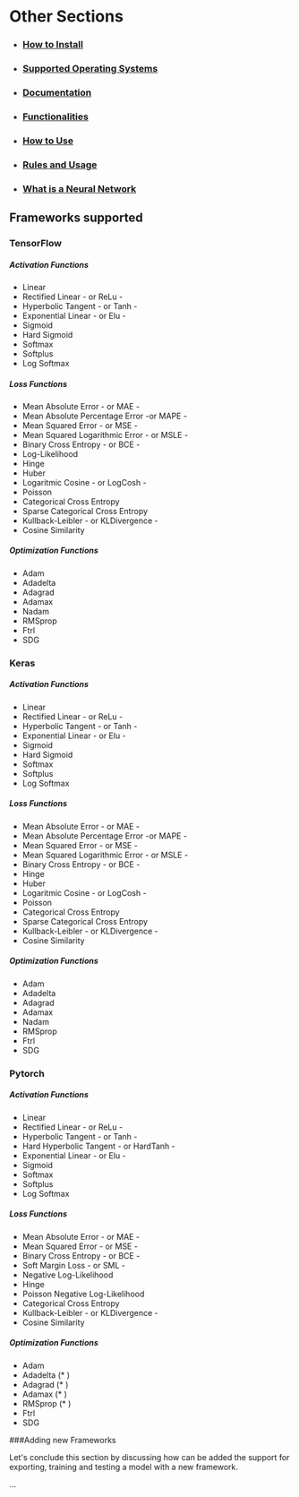 # Other Sections

* ### <a href="../README.md#install">How to Install</a>
* ### <a href="../README.md#ossupport">Supported Operating Systems</a>
* ### <a href="../README.md#documentation">Documentation</a>
* ### <a href="../README.md#funcs">Functionalities</a>
* ### <a href="HOWTO.md#howto">How to Use</a>
* ### <a href="rules.md#rules">Rules and Usage</a>
* ### <a href="neuralnetwork.md#whatis">What is a Neural Network

## <a name="frames"></a>Frameworks supported


### <a name="tensor"></a><b>TensorFlow</b>

##### Activation Functions

* Linear
* Rectified Linear - or ReLu -
* Hyperbolic Tangent - or Tanh -
* Exponential Linear - or Elu -
* Sigmoid
* Hard Sigmoid
* Softmax
* Softplus
* Log Softmax  

##### Loss Functions

* Mean Absolute Error - or MAE -
* Mean Absolute Percentage Error -or MAPE -
* Mean Squared Error - or MSE -
* Mean Squared Logarithmic Error - or MSLE -
* Binary Cross Entropy - or BCE -
* Log-Likelihood
* Hinge
* Huber
* Logaritmic Cosine - or LogCosh -
* Poisson
* Categorical Cross Entropy
* Sparse Categorical Cross Entropy
* Kullback-Leibler - or KLDivergence -
* Cosine Similarity

##### Optimization Functions

* Adam
* Adadelta
* Adagrad
* Adamax
* Nadam
* RMSprop
* Ftrl
* SDG

### <a name="keras"></a><b>Keras</b>


##### Activation Functions

* Linear
* Rectified Linear - or ReLu -
* Hyperbolic Tangent - or Tanh -
* Exponential Linear - or Elu -
* Sigmoid
* Hard Sigmoid
* Softmax
* Softplus
* Log Softmax   

##### Loss Functions

* Mean Absolute Error - or MAE -
* Mean Absolute Percentage Error -or MAPE -
* Mean Squared Error - or MSE -
* Mean Squared Logarithmic Error - or MSLE -
* Binary Cross Entropy - or BCE -
* Hinge
* Huber
* Logaritmic Cosine - or LogCosh -
* Poisson
* Categorical Cross Entropy
* Sparse Categorical Cross Entropy
* Kullback-Leibler - or KLDivergence -
* Cosine Similarity

##### Optimization Functions

* Adam
* Adadelta
* Adagrad
* Adamax
* Nadam
* RMSprop
* Ftrl
* SDG

### <a name="pytorch"></a><b>Pytorch</b>


##### Activation Functions

* Linear
* Rectified Linear - or ReLu -
* Hyperbolic Tangent - or Tanh -
* Hard Hyperbolic Tangent - or HardTanh -
* Exponential Linear - or Elu -
* Sigmoid
* Softmax
* Softplus
* Log Softmax

##### Loss Functions

* Mean Absolute Error - or MAE -
* Mean Squared Error - or MSE -
* Binary Cross Entropy - or BCE -
* Soft Margin Loss - or SML -
* Negative Log-Likelihood
* Hinge
* Poisson Negative Log-Likelihood
* Categorical Cross Entropy
* Kullback-Leibler - or KLDivergence -
* Cosine Similarity

##### Optimization Functions

* Adam
* Adadelta (* )
* Adagrad (* )
* Adamax (* )
* RMSprop (* )
* Ftrl
* SDG

###<a name="otherframes"></a>Adding new Frameworks

Let's conclude this section by discussing how can be added the support for exporting, training and testing a model with a new framework.

...
